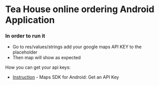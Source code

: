 # Tea House online ordering Android Application

### In order to run it
  - Go to res/values/strings add your google maps API KEY to the placeholder
  - Then map will show as expected

How you can get your api keys:
  * [Instruction](https://developers.google.com/maps/premium/apikey/maps-android-apikey) - Maps SDK for Android: Get an API Key